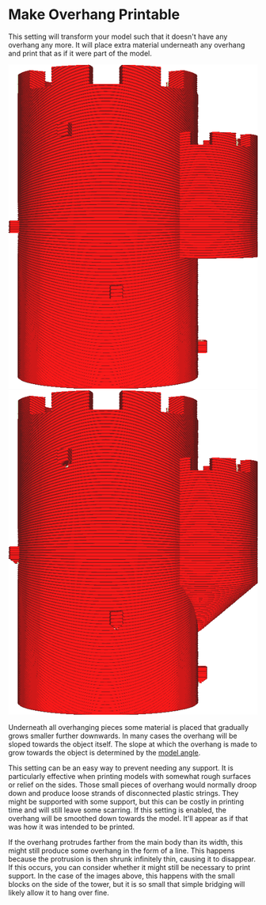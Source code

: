 Make Overhang Printable
====
This setting will transform your model such that it doesn't have any overhang any more. It will place extra material underneath any overhang and print that as if it were part of the model.

![A tower with some overhanging pieces](../images/conical_overhang_enabled_disabled.png)
![The overhang is made printable](../images/conical_overhang_enabled_enabled.png)

Underneath all overhanging pieces some material is placed that gradually grows smaller further downwards. In many cases the overhang will be sloped towards the object itself. The slope at which the overhang is made to grow towards the object is determined by the [model angle](conical_overhang_angle.md).

This setting can be an easy way to prevent needing any support. It is particularly effective when printing models with somewhat rough surfaces or relief on the sides. Those small pieces of overhang would normally droop down and produce loose strands of disconnected plastic strings. They might be supported with some support, but this can be costly in printing time and will still leave some scarring. If this setting is enabled, the overhang will be smoothed down towards the model. It'll appear as if that was how it was intended to be printed.

If the overhang protrudes farther from the main body than its width, this might still produce some overhang in the form of a line. This happens because the protrusion is then shrunk infinitely thin, causing it to disappear. If this occurs, you can consider whether it might still be necessary to print support. In the case of the images above, this happens with the small blocks on the side of the tower, but it is so small that simple bridging will likely allow it to hang over fine.